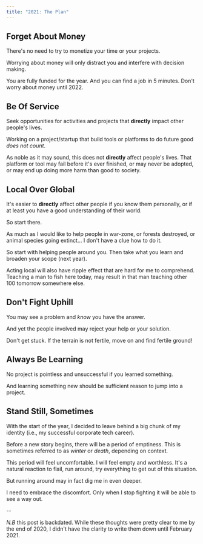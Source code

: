 ```yaml
---
title: "2021: The Plan"
---
```


## Forget About Money

There's no need to try to monetize your time or your projects.

Worrying about money will only distract you and interfere with decision making.

You are fully funded for the year. And you can find a job in 5 minutes.
Don't worry about money until 2022.


## Be Of Service

Seek opportunities for activities and projects that **directly** impact other people's lives.

Working on a project/startup that build tools or platforms to do future good *does not count*.

As noble as it may sound, this does not **directly** affect people's lives.
That platform or tool may fail before it's ever finished, or may never be adopted, or may end up doing more harm than good to society.


## Local Over Global

It's easier to **directly** affect other people if you know them personally, or if at least you have a good understanding of their world.

So start there.

As much as I would like to help people in war-zone, or forests destroyed, or animal species going extinct... I don't have a clue how to do it.

So start with helping people around you.
Then take what you learn and broaden your scope (next year).

Acting local will also have ripple effect that are hard for me to comprehend.
Teaching a man to fish here today, may result in that man teaching other 100 tomorrow somewhere else.


## Don't Fight Uphill

You may see a problem and *know* you have the answer.

And yet the people involved may reject your help or your solution.

Don't get stuck. If the terrain is not fertile, move on and find fertile ground!


## Always Be Learning

No project is pointless and unsuccessful if you learned something.

And learning something new should be sufficient reason to jump into a project.


## Stand Still, Sometimes

With the start of the year, I decided to leave behind a big chunk of my identity (i.e., my successful corporate tech career).

Before a new story begins, there will be a period of emptiness.
This is sometimes referred to as *winter* or *death*, depending on context.

This period will feel uncomfortable. I will feel empty and worthless.
It's a natural reaction to flail, run around, try everything to get out of this situation.

But running around may in fact dig me in even deeper.

I need to embrace the discomfort. Only when I stop fighting it will be able to see a way out.

--

*N.B* this post is backdated. While these thoughts were pretty clear to me by the end of 2020, I didn't have the clarity to write them down until February 2021.
